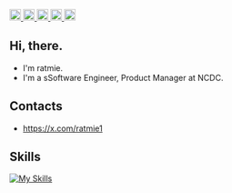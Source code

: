 <p align="left">
  <a href="https://zenn.dev/ratmie">
    <img height="20" src="https://badgen.org/img/zenn/ratmie/articles?style=plastic" />
  </a>
  <a href="https://github.com/ratmie">
    <img height="20" src="https://komarev.com/ghpvc/?username=ratmie" />
  </a>
  <a href="https://github.com/ratmie">
    <img height="20" src="https://img.shields.io/github/followers/ratmie?label=follow&logo=github&style=flat" />
  </a>
  <a href="http://qiita.com/ratmie">
    <img height="20" src="https://qiita-badge.apiapi.app/s/ratmie/posts.svg" />
  </a>
  <a href="http://qiita.com/ratmie">
    <img height="20" src="https://qiita-badge.apiapi.app/s/ratmie/contributions.svg" />
  </a>
</p>


## Hi, there. 

- I'm ratmie. 
- I'm a sSoftware Engineer, Product Manager at NCDC.

## Contacts

- https://x.com/ratmie1

## Skills

[![My Skills](https://skillicons.dev/icons?i=aws,gcp,azure,react,typescript&perline=5)](https://skillicons.dev)
